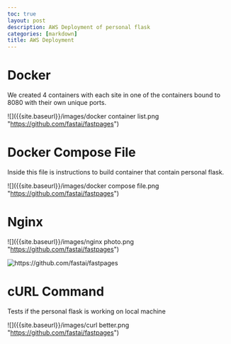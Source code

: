 ```yaml
---
toc: true
layout: post
description: AWS Deployment of personal flask
categories: [markdown]
title: AWS Deployment
---
```


# Docker

We created 4 containers with each site in one of the containers bound to 8080 with their own unique ports.

![]({{site.baseurl}}/images/docker container list.png "https://github.com/fastai/fastpages")

# Docker Compose File

Inside this file is instructions to build container that contain personal flask.

![]({{site.baseurl}}/images/docker compose file.png "https://github.com/fastai/fastpages")

# Nginx

![]({{site.baseurl}}/images/nginx photo.png "https://github.com/fastai/fastpages")

![]({{site.baseurl}}/images/nginx.png "https://github.com/fastai/fastpages")

# cURL Command

Tests if the personal flask is working on local machine

![]({{site.baseurl}}/images/curl better.png "https://github.com/fastai/fastpages")
